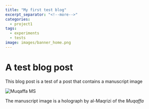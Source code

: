 ```yaml
---
title: "My first test blog"
excerpt_separator: "<!--more-->"
categories:
  - project1
tags:
  - experiments
  - tests
image: images/banner_home.png
---
```


# A test blog post

This blog post is a test of a post that contains a manuscript image <!--more-->

![Muqaffa MS]({{site.baseurl}}images/Muqaffa-or14533-3.pdf_page_78.png)

The manuscript image is a holograph by al-Maqrizi of the *Muqaffa*

